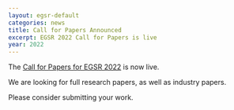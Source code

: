 ```yaml
---
layout: egsr-default
categories: news
title: Call for Papers Announced
excerpt: EGSR 2022 Call for Papers is live
year: 2022
---
```




The [Call for Papers for EGSR 2022]({{site.baseurl}}/2022/call-for-papers/) is now live.

We are looking for full research papers, as well as industry papers.

Please consider submitting your work.
